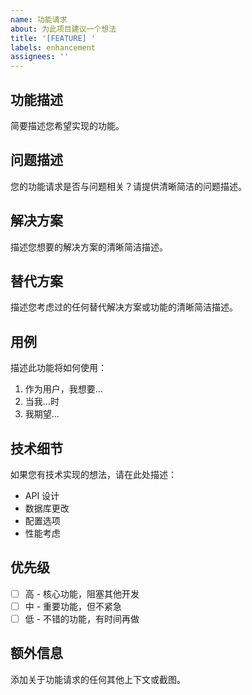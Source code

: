 ```yaml
---
name: 功能请求
about: 为此项目建议一个想法
title: '[FEATURE] '
labels: enhancement
assignees: ''
---
```


## 功能描述

简要描述您希望实现的功能。

## 问题描述

您的功能请求是否与问题相关？请提供清晰简洁的问题描述。

## 解决方案

描述您想要的解决方案的清晰简洁描述。

## 替代方案

描述您考虑过的任何替代解决方案或功能的清晰简洁描述。

## 用例

描述此功能将如何使用：

1. 作为用户，我想要...
2. 当我...时
3. 我期望...

## 技术细节

如果您有技术实现的想法，请在此处描述：

- API 设计
- 数据库更改
- 配置选项
- 性能考虑

## 优先级

- [ ] 高 - 核心功能，阻塞其他开发
- [ ] 中 - 重要功能，但不紧急
- [ ] 低 - 不错的功能，有时间再做

## 额外信息

添加关于功能请求的任何其他上下文或截图。